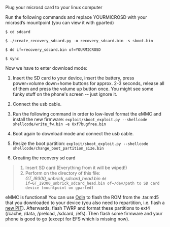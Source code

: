Plug your microsd card to your linux computer

Run the following commands and replace YOURMICROSD with your microsd’s mountpoint (you can view it with gparted)

`$ cd sdcard`

`$ ./create_recovery_sdcard.py -o recovery_sdcard.bin -s sboot.bin`

`$ dd if=recovery_sdcard.bin of=YOURMICROSD`

`$ sync`

Now we have to enter download mode:

1. Insert the SD card to your device, insert the battery, press power+volume down+home buttons for approx. 2-3 seconds, release all of them and press the volume up button once. You might see some funky stuff on the phone's screen -- just ignore it.

2. Connect the usb cable.

3. Run the following command in order to low-level format the eMMC and install the new firmware: `exploit/sboot_exploit.py --shellcode shellcode/write_fw.bin -e 0xf7bugfree.bin`

4. Boot again to download mode and connect the usb cable.

5. Resize the boot partition: `exploit/sboot_exploit.py --shellcode shellcode/change_boot_partition_size.bin`

6. Creating the recovery sd card

> 1) Insert SD card (Everything from it will be wiped!)
> 2) Perform on the directory of this file: _GT_I9300_unbrick_sdcard_head.bin_ `dd if=GT_I9300_unbrick_sdcard_head.bin of=/dev/path to SD card device (mountpoint on gparted)`

eMMC is functional! You can use [Odin](https://forum.xda-developers.com/attachment.php?attachmentid=2404381&d=1384962652) to flash the ROM from the .tar.md5 that you downloaded to your device (you also need to repartition, i.e. flash a [new PIT](https://forum.xda-developers.com/attachment.php?attachmentid=2404381&d=1384962652)). Afterwards, flash TWRP and format these partitions to ext4 (/cache, /data, /preload, /sdcard, /efs). Then flash some firmware and your phone is good to go (except for EFS which is missing now).